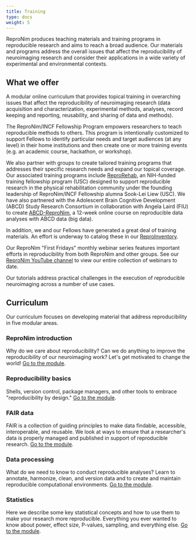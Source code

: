 ```yaml
---
title: Training
type: docs
weight: 5 
---
```


ReproNim produces teaching materials and training programs in reproducible research and aims to reach a broad audience.  Our materials and programs address the overall issues that affect the reproducibility of neuroimaging research and consider their applications in a wide variety of experimental and environmental contexts.

## What we offer
 
A modular online curriculum that provides topical training in overarching issues that affect the reproducibility of neuroimaging research (data acquisition and characterization, experimental methods, analyses, record keeping and reporting, reusability, and sharing of data and methods).
 
The ReproNim/INCF Fellowship Program empowers researchers to teach reproducible methods to others.
This program is intentionally customized to support Fellows to identify particular needs and target audiences (at any level) in their home institutions and then create one or more training events (e.g. an academic course, hackathon, or workshop).
 
We also partner with groups to create tailored training programs that addresses their specific research needs and expand our topical coverage.
Our associated training programs include [ReproRehab](https://www.reprorehab.usc.edu/), an NIH-funded training fellowship program (USC) designed to support reproducible research in the physical rehabilitation community under the founding leadership of ReproNim/INCF Fellowship alumna Sook-Lei Liew (USC).
We have also partnered with the Adolescent Brain Cognitive Development (ABCD) Study Research Consortium in collaboration with Angela Laird (FIU) to create [ABCD-ReproNim](https://www.abcd-repronim.org/), a 12-week online course on reproducible data analyses with ABCD data (big data).
 
In addition, we and our Fellows have generated a great deal of training materials. An effort is underway to catalog these in our [ReproInventory](https://repronim.org/ReproInventory/).
 
Our ReproNim "First Fridays" monthly webinar series features important efforts in reproducibility from both ReproNim and other groups. See our [ReproNim YouTube channel](https://www.youtube.com/channel/UCGX2sXmEgDuUGWHDSiT1NdQ/videos) to view our entire collection of webinars to date.
 
Our tutorials address practical challenges in the execution of reproducible neuroimaging across a number of use cases.

## Curriculum

Our curriculum focuses on developing material that address reproducibility in five modular areas.

### ReproNim introduction

Why do we care about reproducibility? Can we do anything to improve the reproducibility of our neuroimaging work? Let's get motivated to change the world!  [Go to the module](http://www.repronim.org/module-intro/).

### Reproducibility basics

Shells, version control, package managers, and other tools to embrace "reproducibility by design." [Go to the module](http://www.repronim.org/module-reproducible-basics/).

### FAIR data

FAIR is a collection of guiding principles to make data findable, accessible, interoperable, and reusable. We look at ways to ensure that a researcher's data is properly managed and published in support of reproducible research.  [Go to the module](http://www.repronim.org/module-FAIR-data/).

### Data processing

What do we need to know to conduct reproducible analyses? Learn to annotate, harmonize, clean, and version data and to create and maintain reproducible computational environments.  [Go to the module](http://www.repronim.org/module-dataprocessing/).

### Statistics

Here we describe some key statistical concepts and how to use them to make your research more reproducible. Everything you ever wanted to know about power, effect size, P-values, sampling, and everything else.  [Go to the module](http://www.repronim.org/module-stats/).
